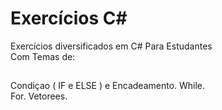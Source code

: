 # Exercícios C#
Exercícios diversificados em C# Para Estudantes  
Com Temas de:
##
Condiçao ( IF e ELSE ) e Encadeamento.
While.   
For.
Vetorees.
